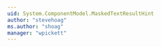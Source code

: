 ```yaml
---
uid: System.ComponentModel.MaskedTextResultHint
author: "stevehoag"
ms.author: "shoag"
manager: "wpickett"
---
```

